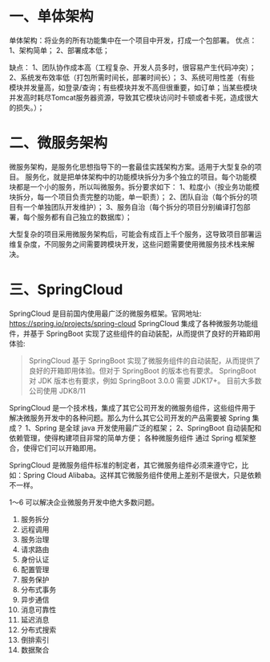 # 一、单体架构
单体架构：将业务的所有功能集中在一个项目中开发，打成一个包部署。
优点：
1、架构简单；
2、部署成本低；

缺点：
1、团队协作成本高（工程复杂、开发人员多时，很容易产生代码冲突）；
2、系统发布效率低（打包所需时间长，部署时间长）；
3、系统可用性差（有些模块并发量高，如登录/查询；有些模块并发不高但很重要，如订单；当某些模块并发高时耗尽Tomcat服务器资源，导致其它模块访问时卡顿或者卡死，造成很大的损失。）；

# 二、微服务架构
微服务架构，是服务化思想指导下的一套最佳实践架构方案。适用于大型复杂的项目。
服务化，就是把单体架构中的功能模块拆分为多个独立的项目。每个功能模块都是一个小的服务，所以叫微服务。拆分要求如下：
1、粒度小（按业务功能模块拆分，每一个项目负责完整的功能，单一职责）；
2、团队自治（每个拆分的项目有一个单独团队开发维护）；
3、服务自治（每个拆分的项目分别编译打包部署，每个服务都有自己独立的数据库）；

大型复杂的项目采用微服务架构后，可能会有成百上千个服务，这导致项目部署运维复杂度，不同服务之间需要跨模块开发，这些问题需要使用微服务技术栈来解决。

# 三、SpringCloud
SpringCloud 是目前国内使用最广泛的微服务框架。官网地址: <https://spring.io/projects/spring-cloud>
SpringCloud 集成了各种微服务功能组件，并基于 SpringBoot 实现了这些组件的自动装配，从而提供了良好的开箱即用体验:

> SpringCloud 基于 SpringBoot 实现了微服务组件的自动装配，从而提供了良好的开箱即用体验。但对于 SpringBoot 的版本也有要求。
> SpringBoot 对 JDK 版本也有要求，例如 SpringBoot 3.0.0 需要 JDK17+。
> 目前大多数公司使用 JDK8/11

SpringCloud 是一个技术栈，集成了其它公司开发的微服务组件，这些组件用于解决微服务开发中的各种问题。那么为什么其它公司开发的产品需要被 Spring 集成？
1、Spring 是全球 java 开发使用最广泛的框架；
2、SpringBoot 自动装配和依赖管理，使得构建项目非常的简单方便；
各种微服务组件 通过 Spring 框架整合，使得它们可以开箱即用。

SpringCloud 是微服务组件标准的制定者，其它微服务组件必须来遵守它，比如：Spring Cloud Alibaba。这样其它微服务组件使用上差别不是很大，只是依赖不一样。

1～6 可以解决企业微服务开发中绝大多数问题。

1. 服务拆分 
2. 远程调用 
3. 服务治理 
4. 请求路由 
5. 身份认证 
6. 配置管理
7. 服务保护 
8. 分布式事务 
9. 异步通信 
10. 消息可靠性 
11. 延迟消息 
12. 分布式搜索 
13. 倒排索引 
14. 数据聚合